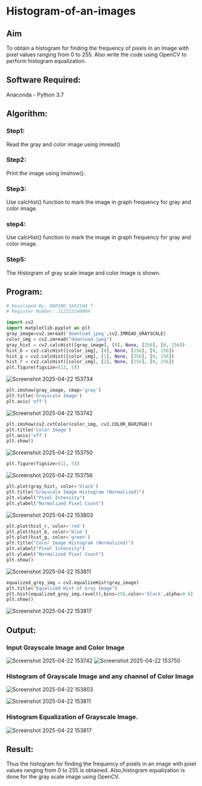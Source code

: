 # Histogram-of-an-images
## Aim
To obtain a histogram for finding the frequency of pixels in an Image with pixel values ranging from 0 to 255. Also write the code using OpenCV to perform histogram equalization.

## Software Required:
Anaconda - Python 3.7

## Algorithm:
### Step1:
Read the gray and color image using imread()

### Step2:
Print the image using imshow().



### Step3:
Use calcHist() function to mark the image in graph frequency for gray and color image.

### step4:
Use calcHist() function to mark the image in graph frequency for gray and color image.

### Step5:
The Histogram of gray scale image and color image is shown.


## Program:
```python
# Developed By: MARINO SARISHA T
# Register Number: 212223240084

import cv2
import matplotlib.pyplot as plt
gray_image=cv2.imread('download.jpeg',cv2.IMREAD_GRAYSCALE)
color_img = cv2.imread("download.jpeg")
gray_hist = cv2.calcHist([gray_image], [0], None, [256], [0, 256])
hist_b = cv2.calcHist([color_img], [0], None, [256], [0, 256])
hist_g = cv2.calcHist([color_img], [1], None, [256], [0, 256])
hist_r = cv2.calcHist([color_img], [2], None, [256], [0, 256])
plt.figure(figsize=(12, 5))
```
![Screenshot 2025-04-22 153734](https://github.com/user-attachments/assets/205f76c1-a313-420d-852d-9d29f17e49f2)
```python
plt.imshow(gray_image, cmap='gray')
plt.title('Grayscale Image')
plt.axis('off')
```
![Screenshot 2025-04-22 153742](https://github.com/user-attachments/assets/84271646-39d5-4d96-82f0-d1093baabadc)
```python
plt.imshow(cv2.cvtColor(color_img, cv2.COLOR_BGR2RGB))
plt.title('Color Image')
plt.axis('off')
plt.show()
```
![Screenshot 2025-04-22 153750](https://github.com/user-attachments/assets/cce140c5-874d-4ba2-97ff-1f8ec48e94dc)
```python
plt.figure(figsize=(12, 5))
```
![Screenshot 2025-04-22 153756](https://github.com/user-attachments/assets/6c8a93ff-28e7-42f4-82ee-a688d5bdedd5)
```python
plt.plot(gray_hist, color='black')
plt.title("Grayscale Image Histogram (Normalized)")
plt.xlabel("Pixel Intensity")
plt.ylabel("Normalized Pixel Count")
```
![Screenshot 2025-04-22 153803](https://github.com/user-attachments/assets/6613c660-41b5-4ae4-98a3-18e5b2d65e49)
```python
plt.plot(hist_r, color='red')
plt.plot(hist_b, color='blue')
plt.plot(hist_g, color='green')
plt.title("Color Image Histogram (Normalized)")
plt.xlabel("Pixel Intensity")
plt.ylabel("Normalized Pixel Count")
plt.show()
```
![Screenshot 2025-04-22 153811](https://github.com/user-attachments/assets/6a0ef327-06b1-44e5-8f5f-29d194575314)
```python
equalized_grey_img = cv2.equalizeHist(gray_image)
plt.title("Equalized Hist of Gray Image")
plt.hist(equalized_grey_img.ravel(),bins=256,color='black',alpha=0.6)
plt.show()
```
![Screenshot 2025-04-22 153817](https://github.com/user-attachments/assets/026121db-317c-4e1c-9ce0-48e5e09e0641)

## Output:
### Input Grayscale Image and Color Image
![Screenshot 2025-04-22 153742](https://github.com/user-attachments/assets/39b89a3a-b613-40d8-a621-4548549c2f56)
![Screenshot 2025-04-22 153750](https://github.com/user-attachments/assets/04c49850-6be1-42c5-86a5-e57881d7ddaf)

### Histogram of Grayscale Image and any channel of Color Image

![Screenshot 2025-04-22 153803](https://github.com/user-attachments/assets/31668e6a-9c0f-459d-951e-2ee1a0cfdb7a)

![Screenshot 2025-04-22 153811](https://github.com/user-attachments/assets/622e2c68-0ab9-4806-b21b-89973c18b818)

### Histogram Equalization of Grayscale Image.
![Screenshot 2025-04-22 153817](https://github.com/user-attachments/assets/14ca924d-6e98-4d40-9ad3-65827ebc4117)

## Result: 
Thus the histogram for finding the frequency of pixels in an image with pixel values ranging from 0 to 255 is obtained. Also,histogram equalization is done for the gray scale image using OpenCV.
